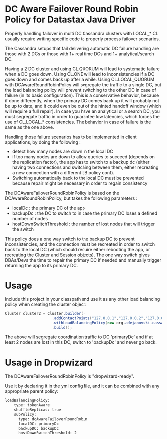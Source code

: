 # DC Aware Failover Round Robin Policy for Datastax Java Driver

Properly handling failover in multi DC Cassandra clusters with LOCAL_* CL usually require writing specific code to properly process failover scenarios.

The Cassandra setups that fail delivering automatic DC failure handling are those with 2 DCs or those with 1+ real time DCs and 1+ analytical/search DC.

Having a 2 DC cluster and using CL.QUORUM will lead to systematic failure when a DC goes down. 
Using CL.ONE will lead to inconsistencies if a DC goes down and comes back up after a while.
Using CL.LOCAL_QUORUM with DCAwareRoundRobinPolicy will segregate the traffic to a single DC, but the load balancing policy will prevent switching to the other DC in case of failure (in its basic configuration).
This is a conservative behavior, because if done differently, when the primary DC comes back up it will probably not be up to date, and it could even be out of the hinted handoff window (which will require a full repair).
In case you have an analytical or a search DC, you must segregate traffic in order to guarantee low latencies, which forces the use of CL.LOCAL_* consistencies. The behavior in case of failure is the same as the one above.

Handling those failure scenarios has to be implemented in client applications, by doing the following :
* detect how many nodes are down in the local DC
* if too many nodes are down to allow queries to succeed (depends on the replication factor), the app has to switch to a backup dc (either having two connections and switching between them, either recreating a new connection with a different LB policy conf).
* Switching automatically back to the local DC must be prevented because repair might be necessary in order to regain consistency
 
 
The DCAwareFailoverRoundRobinPolicy is based on the DCAwareRoundRobinPolicy, but takes the following parameters : 
* localDc : the primary DC of the app
* backupDc : the DC to switch to in case the primary DC loses a defined number of nodes
* hostDownSwitchThreshold : the number of lost nodes that will trigger the switch
  
This policy does a one way switch to the backup DC to prevent inconsistencies, and the connection must be recreated in order to switch back to the local DC (which should require either rebooting the app, or recreating the Cluster and Session objects).
The one way switch gives DBAs/Devs the time to repair the primary DC if needed and manually trigger returning the app to its primary DC. 


# Usage

Include this project in your classpath and use it as any other load balancing policy when creating the cluster object:

```java
Cluster cluster2 = Cluster.builder()
			         .addContactPoints("127.0.0.1","127.0.0.2","127.0.0.3","127.0.0.4","127.0.0.5")
			         .withLoadBalancingPolicy(new org.adejanovski.cassandra.policies.DCAwareRoundRobinPolicy("primaryDc","backupDc",2))			        
			         .build();
```			         

The above will segregate coordination traffic to DC 'primaryDc' and if at least 2 nodes are lost in this DC, switch to 'backupDc' and never go back.


# Usage in Dropwizard

The DCAwareFailoverRoundRobinPolicy is "dropwizard-ready".
 
Use it by declaring it in the yml config file, and it can be combined with any appropriate parent policy:

```xml
loadBalancingPolicy:
    type: tokenAware
    shuffleReplicas: true
    subPolicy:
      type: dcAwareFailoverRoundRobin
      localDC: primaryDc
      backupDC: backupDc
      hostDownSwitchThreshold: 2
```

			         
			         